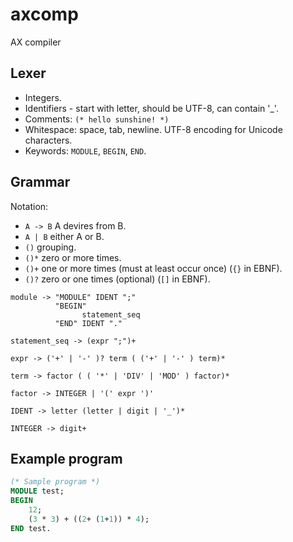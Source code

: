 # axcomp

AX compiler

## Lexer

* Integers.
* Identifiers - start with letter, should be UTF-8, can contain '_'.
* Comments: `(* hello sunshine! *)`
* Whitespace: space, tab, newline. UTF-8 encoding for Unicode characters.
* Keywords: `MODULE`, `BEGIN`, `END`.

## Grammar

Notation:

* `A -> B` A devires from B.
* `A | B` either A or B.
* `()` grouping.
* `()*` zero or more times.
* `()+` one or more times (must at least occur once) (`{}` in EBNF).
* `()?` zero or one times (optional) (`[]` in EBNF).  

```ebnf
module -> "MODULE" IDENT ";"
          "BEGIN"
                statement_seq
          "END" IDENT "."

statement_seq -> (expr ";")+

expr -> ('+' | '-' )? term ( ('+' | '-' ) term)*

term -> factor ( ( '*' | 'DIV' | 'MOD' ) factor)*

factor -> INTEGER | '(' expr ')'

IDENT -> letter (letter | digit | '_')*

INTEGER -> digit+
```

## Example program

```pascal
(* Sample program *)
MODULE test;
BEGIN
    12;
    (3 * 3) + ((2+ (1+1)) * 4);
END test.
```
